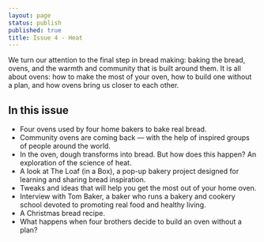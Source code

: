 ```yaml
---
layout: page
status: publish
published: true
title: Issue 4 - Heat
---
```


We turn our attention to the final step in bread making: baking the bread, ovens, and the warmth and community that is built around them. It is all about ovens: how to make the most of your oven, how to build one without a plan, and how ovens bring us closer to each other.

## In this issue

-   Four ovens used by four home bakers to bake real bread.
-   Community ovens are coming back — with the help of inspired groups of people around the world.
-   In the oven, dough transforms into bread. But how does this happen? An exploration of the science of heat.
-   A look at The Loaf (in a Box), a pop-up bakery project designed for learning and sharing bread inspiration.
-   Tweaks and ideas that will help you get the most out of your home oven.
-   Interview with Tom Baker, a baker who runs a bakery and cookery school devoted to promoting real food and healthy living.
-   A Christmas bread recipe.
-   What happens when four brothers decide to build an oven without a plan?
